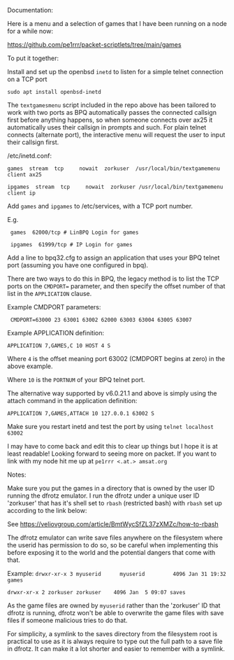 Documentation:

Here is a menu and a selection of games that I have been running on a node for a while now:


https://github.com/pe1rrr/packet-scriptlets/tree/main/games


To put it together:


Install and set up the openbsd `inetd` to listen for a simple telnet connection on a TCP port


`sudo apt install openbsd-inetd`


The `textgamesmenu` script included in the repo above has been tailored to work with two ports as BPQ automatically passes the connected callsign first before anything happens, so when someone connects over ax25 it automatically uses their callsign in prompts and such. For plain telnet connects (alternate port), the interactive menu will request the user to input their callsign first.


/etc/inetd.conf:


`games  stream  tcp     nowait  zorkuser  /usr/local/bin/textgamemenu client ax25`



`ipgames  stream  tcp     nowait  zorkuser /usr/local/bin/textgamemenu client ip`


Add `games` and `ipgames` to /etc/services, with a TCP port number.

E.g. 

` games  62000/tcp # LinBPQ Login for games`


` ipgames  61999/tcp # IP Login for games`


Add a line to bpq32.cfg to assign an application that uses your BPQ telnet port 
(assuming you have one configured in bpq). 


There are two ways to do this in BPQ, the legacy method is to list the TCP ports on the `CMDPORT=` parameter, and then specify the offset number of that list in the `APPLICATION` clause.


Example CMDPORT parameters:


` CMDPORT=63000 23 63001 63002 62000 63003 63004 63005 63007`


Example APPLICATION definition:


`APPLICATION 7,GAMES,C 10 HOST 4 S`


Where `4` is the offset meaning port 63002 (CMDPORT begins at zero) in the above example.

Where `10` is the `PORTNUM` of your BPQ telnet port.


The alternative way supported by v6.0.21.1 and above is simply using the attach command in the application definition:

`APPLICATION 7,GAMES,ATTACH 10 127.0.0.1 63002 S` 


Make sure you restart inetd and test the port by using `telnet localhost 63002`



I may have to come back and edit this to clear up things but I hope it is at least readable! Looking forward to seeing more on packet. If you want to link with my node hit me up at `pe1rrr <.at.> amsat.org`



Notes:

Make sure you put the games in a directory that is owned by the user ID running the dfrotz emulator.
I run the dfrotz under a unique user ID 'zorkuser' that has it's shell set to `rbash` (restricted bash) with `rbash` set up according to the link below:


See https://veliovgroup.com/article/BmtWycSfZL37zXMZc/how-to-rbash

The dfrotz emulator can write save files anywhere on the filesystem where the userid has permission to do so, so be careful when implementing this before exposing it to the world and the potential dangers that come with that.



Example:
`drwxr-xr-x 3 myuserid      myuserid         4096 Jan 31 19:32 games`

`drwxr-xr-x 2 zorkuser zorkuser    4096 Jan  5 09:07 saves` 

As the game files are owned by `myuserid` rather than the 'zorkuser' ID that dfrotz is running, dfrotz won't be able to overwrite the game files with save files if someone malicious tries to do that. 

For simplicity, a symlink to the saves directory from the filesystem root is practical to use as it is always require to type out the full path to a save file in dfrotz. It can make it a lot shorter and easier to remember with a symlink. 
